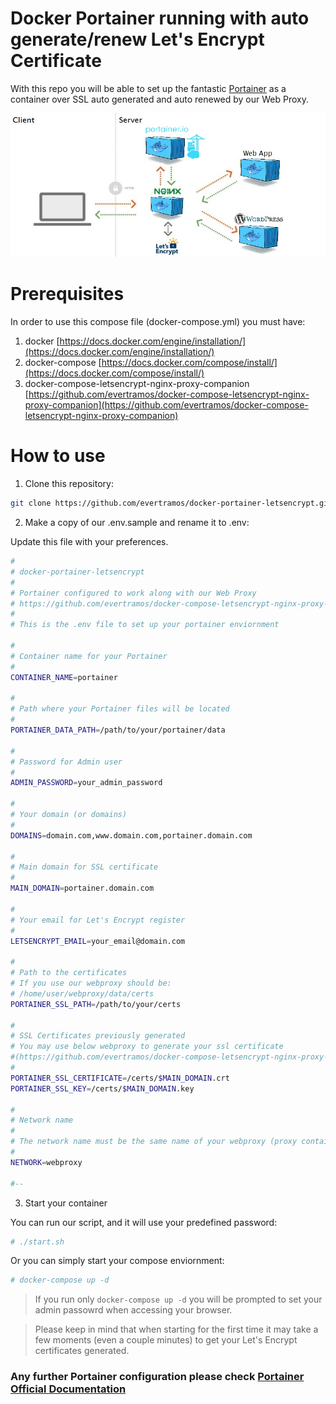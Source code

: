 # Docker Portainer running with auto generate/renew Let's Encrypt Certificate

With this repo you will be able to set up the fantastic [Portainer](https://portainer.io) as a container over SSL auto generated and auto renewed by our Web Proxy.

![Portainer Enviornment](https://github.com/evertramos/images/blob/master/portainer.jpg)

# Prerequisites

In order to use this compose file (docker-compose.yml) you must have:

1. docker [https://docs.docker.com/engine/installation/](https://docs.docker.com/engine/installation/)
2. docker-compose [https://docs.docker.com/compose/install/](https://docs.docker.com/compose/install/)
3. docker-compose-letsencrypt-nginx-proxy-companion [https://github.com/evertramos/docker-compose-letsencrypt-nginx-proxy-companion](https://github.com/evertramos/docker-compose-letsencrypt-nginx-proxy-companion)

# How to use

1. Clone this repository:

```bash
git clone https://github.com/evertramos/docker-portainer-letsencrypt.git
```

2. Make a copy of our .env.sample and rename it to .env:

Update this file with your preferences.

```bash
#
# docker-portainer-letsencrypt
# 
# Portainer configured to work along with our Web Proxy
# https://github.com/evertramos/docker-compose-letsencrypt-nginx-proxy-companion
#
# This is the .env file to set up your portainer enviornment

#
# Container name for your Portainer
#
CONTAINER_NAME=portainer

#
# Path where your Portainer files will be located
#
PORTAINER_DATA_PATH=/path/to/your/portainer/data

#
# Password for Admin user
#
ADMIN_PASSWORD=your_admin_password

#
# Your domain (or domains)
#
DOMAINS=domain.com,www.domain.com,portainer.domain.com

#
# Main domain for SSL certificate
#
MAIN_DOMAIN=portainer.domain.com

#
# Your email for Let's Encrypt register
#
LETSENCRYPT_EMAIL=your_email@domain.com

#
# Path to the certificates
# If you use our webproxy should be:
# /home/user/webproxy/data/certs
PORTAINER_SSL_PATH=/path/to/your/certs

#
# SSL Certificates previously generated
# You may use below webproxy to generate your ssl certificate
#(https://github.com/evertramos/docker-compose-letsencrypt-nginx-proxy-companion)
#
PORTAINER_SSL_CERTIFICATE=/certs/$MAIN_DOMAIN.crt
PORTAINER_SSL_KEY=/certs/$MAIN_DOMAIN.key

#
# Network name
# 
# The network name must be the same name of your webproxy (proxy container)
#
NETWORK=webproxy

#--
```

3. Start your container

You can run our script, and it will use your predefined password:
```bash
# ./start.sh
```

Or you can simply start your compose enviornment:
```bash
# docker-compose up -d
```

> If you run only `docker-compose up -d` you will be prompted to set your admin passowrd when accessing your browser.

> Please keep in mind that when starting for the first time it may take a few moments (even a couple minutes) to get your Let's Encrypt certificates generated.

### Any further Portainer configuration please check [Portainer Official Documentation](https://portainer.readthedocs.io/en/stable/index.html)

